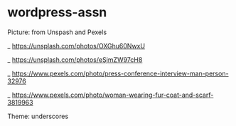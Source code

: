 # wordpress-assn
Picture: from Unspash and Pexels


_ https://unsplash.com/photos/OXGhu60NwxU

_ https://unsplash.com/photos/eSjmZW97cH8

_ https://www.pexels.com/photo/press-conference-interview-man-person-32976

_ https://www.pexels.com/photo/woman-wearing-fur-coat-and-scarf-3819963

Theme: underscores

